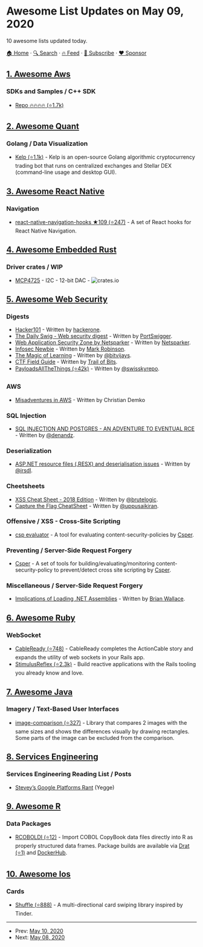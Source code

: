 # Awesome List Updates on May 09, 2020

10 awesome lists updated today.

[🏠 Home](/README.md) · [🔍 Search](https://www.trackawesomelist.com/search/) · [🔥 Feed](https://www.trackawesomelist.com/rss.xml) · [📮 Subscribe](https://trackawesomelist.us17.list-manage.com/subscribe?u=d2f0117aa829c83a63ec63c2f&id=36a103854c) · [❤️  Sponsor](https://github.com/sponsors/theowenyoung)



## [1. Awesome Aws](/content/donnemartin/awesome-aws/README.md)

### SDKs and Samples / C++ SDK

*   [Repo :fire::fire::fire::fire: (⭐1.7k)](https://github.com/awslabs/aws-sdk-cpp)

## [2. Awesome Quant](/content/wilsonfreitas/awesome-quant/README.md)

### Golang / Data Visualization

*   [Kelp (⭐1.1k)](https://github.com/stellar/kelp) - Kelp is an open-source Golang algorithmic cryptocurrency trading bot that runs on centralized exchanges and Stellar DEX (command-line usage and desktop GUI).

## [3. Awesome React Native](/content/jondot/awesome-react-native/README.md)

### Navigation

*   [react-native-navigation-hooks ★109 (⭐247)](https://github.com/underscopeio/react-native-navigation-hooks) - A set of React hooks for React Native Navigation.

## [4. Awesome Embedded Rust](/content/rust-embedded/awesome-embedded-rust/README.md)

### Driver crates / WIP

*   [MCP4725](https://crates.io/crates/mcp4725) - I2C - 12-bit DAC - ![crates.io](https://img.shields.io/crates/v/mcp4725)

## [5. Awesome Web Security](/content/qazbnm456/awesome-web-security/README.md)

### Digests

*   [Hacker101](https://www.hacker101.com/) - Written by [hackerone](https://www.hackerone.com/start-hacking).
*   [The Daily Swig - Web security digest](https://portswigger.net/daily-swig) - Written by [PortSwigger](https://portswigger.net/).
*   [Web Application Security Zone by Netsparker](https://www.netsparker.com/blog/web-security/) - Written by [Netsparker](https://www.netsparker.com/).
*   [Infosec Newbie](https://www.sneakymonkey.net/2017/04/23/infosec-newbie/) - Written by [Mark Robinson](https://www.sneakymonkey.net/).
*   [The Magic of Learning](https://bitvijays.github.io/) - Written by [@bitvijays](https://bitvijays.github.io/aboutme.html).
*   [CTF Field Guide](https://trailofbits.github.io/ctf/) - Written by [Trail of Bits](https://www.trailofbits.com/).
*   [PayloadsAllTheThings (⭐42k)](https://github.com/swisskyrepo/PayloadsAllTheThings/) - Written by [@swisskyrepo](https://github.com/swisskyrepo).

### AWS

*   [Misadventures in AWS](https://labs.f-secure.com/blog/misadventures-in-aws) - Written by Christian Demko

### SQL Injection

*   [SQL INJECTION AND POSTGRES - AN ADVENTURE TO EVENTUAL RCE](https://pulsesecurity.co.nz/articles/postgres-sqli) - Written by [@denandz](https://github.com/denandz).

### Deserialization

*   [ASP.NET resource files (.RESX) and deserialisation issues](https://www.nccgroup.trust/uk/about-us/newsroom-and-events/blogs/2018/august/aspnet-resource-files-resx-and-deserialisation-issues/) - Written by [@irsdl](https://twitter.com/irsdl).

### Cheetsheets

*   [XSS Cheat Sheet - 2018 Edition](https://leanpub.com/xss) - Written by [@brutelogic](https://twitter.com/brutelogic).
*   [Capture the Flag CheatSheet](https://github.com/uppusaikiran/awesome-ctf-cheatsheet) - Written by [@uppusaikiran](https://github.com/uppusaikiran).

### Offensive / XSS - Cross-Site Scripting

*   [csp evaluator](https://csper.io/evaluator) - A tool for evaluating content-security-policies by [Csper](http://csper.io).

### Preventing / Server-Side Request Forgery

*   [Csper](https://csper.io) - A set of tools for building/evaluating/monitoring content-security-policy to prevent/detect cross site scripting by [Csper](https://csper.io).

### Miscellaneous / Server-Side Request Forgery

*   [Implications of Loading .NET Assemblies](https://threatvector.cylance.com/en_us/home/implications-of-loading-net-assemblies.html) - Written by [Brian Wallace](https://threatvector.cylance.com/en_us/contributors/brian-wallace.html).

## [6. Awesome Ruby](/content/markets/awesome-ruby/README.md)

### WebSocket

*   [CableReady (⭐748)](https://github.com/hopsoft/cable_ready) - CableReady completes the ActionCable story and expands the utility of web sockets in your Rails app.
*   [StimulusReflex (⭐2.3k)](https://github.com/hopsoft/stimulus_reflex) - Build reactive applications with the Rails tooling you already know and love.

## [7. Awesome Java](/content/akullpp/awesome-java/README.md)

### Imagery / Text-Based User Interfaces

*   [image-comparison (⭐327)](https://github.com/romankh3/image-comparison) - Library that compares 2 images with the same sizes and shows the differences visually by drawing rectangles. Some parts of the image can be excluded from the comparison.

## [8. Services Engineering](/content/mmcgrana/services-engineering/README.md)

### Services Engineering Reading List / Posts

*   [Stevey’s Google Platforms Rant](https://gist.github.com/chitchcock/1281611) (Yegge)

## [9. Awesome R](/content/qinwf/awesome-R/README.md)

### Data Packages

*   [RCOBOLDI (⭐12)](https://github.com/thospfuller/rcoboldi) - Import COBOL CopyBook data files directly into R as properly structured data frames. Package builds are available via [Drat (⭐1)](https://github.com/thospfuller/drat) and [DockerHub](https://hub.docker.com/r/thospfuller/rcoboldi-rocker-rstudio).

## [10. Awesome Ios](/content/vsouza/awesome-ios/README.md)

### Cards

*   [Shuffle (⭐888)](https://github.com/mac-gallagher/Shuffle) - A multi-directional card swiping library inspired by Tinder.

---

- Prev: [May 10, 2020](/content/2020/05/10/README.md)
- Next: [May 08, 2020](/content/2020/05/08/README.md)